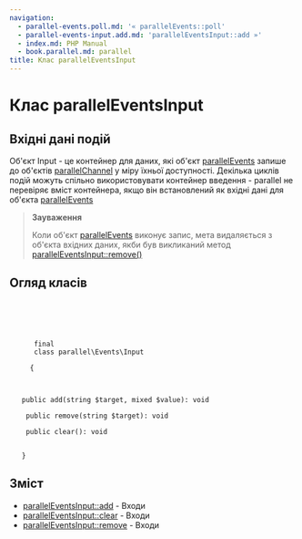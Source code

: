 ```yaml
---
navigation:
  - parallel-events.poll.md: '« parallelEvents::poll'
  - parallel-events-input.add.md: 'parallelEventsInput::add »'
  - index.md: PHP Manual
  - book.parallel.md: parallel
title: Клас parallelEventsInput
---
```

# Клас parallelEventsInput

## Вхідні дані подій

Об'єкт Input - це контейнер для даних, які об'єкт [parallelEvents](class.parallel-events.md) запише до об'єктів [parallelChannel](class.parallel-channel.md) у міру їхньої доступності. Декілька циклів подій можуть спільно використовувати контейнер введення - parallel не перевіряє вміст контейнера, якщо він встановлений як вхідні дані для об'єкта [parallelEvents](class.parallel-events.md)

> **Зауваження**
> 
> Коли об'єкт [parallelEvents](class.parallel-events.md) виконує запис, мета видаляється з об'єкта вхідних даних, якби був викликаний метод [parallelEventsInput::remove()](parallel-events-input.remove.md)

## Огляд класів

```classsynopsis



    
     
      final
      class parallel\Events\Input
     
     {


    
   public add(string $target, mixed $value): void

    public remove(string $target): void

    public clear(): void


   }
```

## Зміст

-   [parallelEventsInput::add](parallel-events-input.add.md) - Входи
-   [parallelEventsInput::clear](parallel-events-input.clear.md) - Входи
-   [parallelEventsInput::remove](parallel-events-input.remove.md) - Входи
